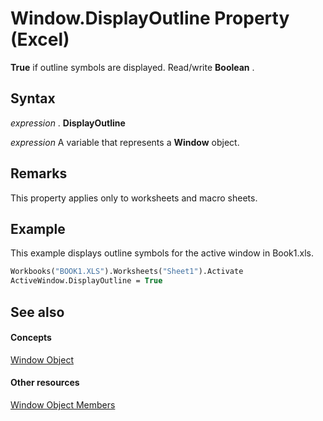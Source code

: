 
# Window.DisplayOutline Property (Excel)

 **True** if outline symbols are displayed. Read/write **Boolean** .


## Syntax

 _expression_ . **DisplayOutline**

 _expression_ A variable that represents a **Window** object.


## Remarks

This property applies only to worksheets and macro sheets.


## Example

This example displays outline symbols for the active window in Book1.xls.


```vb
Workbooks("BOOK1.XLS").Worksheets("Sheet1").Activate 
ActiveWindow.DisplayOutline = True 

```


## See also


#### Concepts


[Window Object](8591b1ad-76f8-14e2-9120-406b65093f5a.md)
#### Other resources


[Window Object Members](f11db427-24a4-041c-2fd5-03ce73ae6c16.md)
